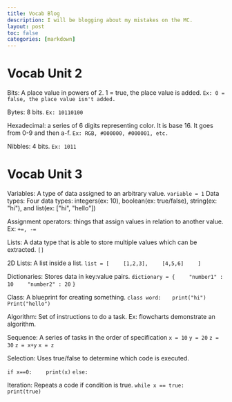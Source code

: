 ```yaml
---
title: Vocab Blog
description: I will be blogging about my mistakes on the MC.
layout: post
toc: false
categories: [markdown]
---
```

# Vocab Unit 2
Bits: A place value in powers of 2. 1 = true, the place value is added. `Ex: 0 = false, the place value isn't added.`

Bytes: 8 bits.
`Ex: 10110100`

Hexadecimal: a series of 6 digits representing color. It is base 16. It goes from 0-9 and then a-f.
`Ex: RGB, #000000, #000001, etc.`

Nibbles: 4 bits.
`Ex: 1011`



# Vocab Unit 3
Variables: A type of data assigned to an arbitrary value.
`variable = 1`
Data types: Four data types: integers(ex: 10), boolean(ex: true/false), string(ex: "hi"), and list(ex: ["hi", "hello"])

Assignment operators: things that assign values in relation to another value.
Ex: `+=, -=`

Lists: A data type that is able to store multiple values which can be extracted.
`[]`

2D Lists: A list inside a list.
`list = [`
`    [1,2,3],`
`    [4,5,6]`
`    ]`

Dictionaries: Stores data in key:value pairs.
`dictionary = {`
`    "number1" : 10`
`    "number2" : 20`
`}`

Class: A blueprint for creating something.
`class word:`
`   print("hi")`
`   Print("hello")`

Algorithm: Set of instructions to do a task.
Ex: flowcharts demonstrate an algorithm.

Sequence: A series of tasks in the order of specification
`x = 10`
`y = 20`
`z = 30`
`z = x+y`
`x = z`

Selection: Uses true/false to determine which code is executed.

`if x==0:`
`    print(x)`
`else:`

Iteration: Repeats a code if condition is true.
`while x == true:`
`    print(true)`

